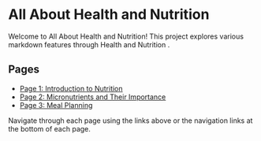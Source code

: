# All About Health and Nutrition

Welcome to All About Health and Nutrition! This project explores various markdown features through Health and Nutrition .

## Pages
- [Page 1: Introduction to Nutrition](Page1.md)
- [Page 2: Micronutrients and Their Importance](Page2.md)
- [Page 3: Meal Planning](Page3.md)

Navigate through each page using the links above or the navigation links at the bottom of each page.

